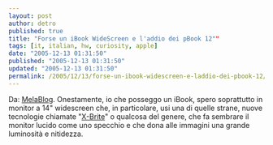```yaml
---
layout: post
author: detro
published: true
title: "Forse un iBook WideScreen e l'addio dei pBook 12""
tags: [it, italian, hw, curiosity, apple]
date: "2005-12-13 01:31:50"
published: "2005-12-13 01:31:50"
updated: "2005-12-13 01:31:50"
permalink: /2005/12/13/forse-un-ibook-widescreen-e-laddio-dei-pbook-12/
---
```


Da: <a href="http://www.melablog.it/post/1208/forse-un-ibook-widescreen-salutando-il-powerbook-da-12-pollici">MelaBlog</a>.
Onestamente, io che posseggo un iBook, spero soprattutto in monitor a 14" widescreen che, in particolare, usi una di quelle strane, nuove tecnologie chiamate "<a href="http://en.wikipedia.org/wiki/X-Brite">X-Brite</a>" o qualcosa del genere, che fa sembrare il monitor lucido come uno specchio e che dona alle immagini una grande luminosità e nitidezza.
